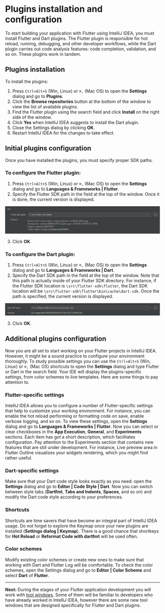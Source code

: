 # Plugins installation and configuration

To start building your application with Flutter using IntelliJ IDEA, you must install Flutter and Dart plugins. The Flutter plugin is 
responsible for hot reload, running, debugging, and other developer workflows, while the Dart plugin carries out code analysis features:
code completion, validation, and so on. These plugins work in tandem.

## Plugins installation

To install the plugins:

1. Press ``Ctrl+Alt+S`` (Win, Linux) or ``⌘,`` (Mac OS) to open the **Settings** dialog and go to **Plugins**.
2. Click the **Browse repositories** button at the bottom of the window to view the list of available plugins.
3. Find the Flutter plugin using the search field and click **Install** on the right side of the window.
4. Click **Yes** when IntelliJ IDEA suggests to install the Dart plugin.
5. Close the Settings dialog by clicking **OK**.
6. Restart IntelliJ IDEA for the changes to take effect.

## Initial plugins configuration

Once you have installed the plugins, you must specify proper SDK paths.

### To configure the Flutter plugin:
1. Press ``Ctrl+Alt+S`` (Win, Linux) or ``⌘,`` (Mac OS) to open the **Settings** dialog and go to **Languages & Frameworks | 
Flutter**.
2. Specify the Flutter SDK path in the field at the top of the window. Once it is done, the current version is displayed.
<p align="center">
<img src="https://github.com/straw-wave/draft/blob/master/img/flutter_sdk_path_1.png" alt="Inspector Toolbar" width="700"/>
</p>

3. Click **OK**.

### To configure the Dart plugin:
1. Press ``Ctrl+Alt+S`` (Win, Linux) or ``⌘,`` (Mac OS) to open the **Settings** dialog and go to **Languages & Frameworks | Dart**.
2. Specify the Dart SDK path in the field at the top of the window. Note that this path is actually inside of your Flutter SDK 
directory. For instance, if the Flutter SDK location is ``\src\flutter-sdk\flutter``, the Dart SDK location will be 
``\src\flutter-sdk\flutter\bin\cache\dart-sdk``. Once the path is specified, the current version is displayed.
<p align="center">
<img src="https://github.com/straw-wave/draft/blob/master/img/dart_sdk_path_1.png" alt="Inspector Toolbar" width="700"/>
</p>

3. Click **OK**.

## Additional plugins configuration

Now you are all set to start working on your Flutter projects in IntelliJ IDEA. However, it might be a sound practice to configure your 
environment thoroughly. To study possible settings you can use the ``Ctrl+Alt+S`` (Win, Linux) or ``⌘,`` (Mac OS) shortcuts to open the 
**Settings** dialog and type Flutter or Dart in the search field. Your IDE will display the plugins-specific settings, from color 
schemes to live templates. Here are some things to pay attention to.

### Flutter-specific settings
IntelliJ IDEA allows you to configure a number of Flutter-specific settings that help to customize your working environment. For 
instance, you can enable the hot reload performing or formatting code on save, enable verbose logging, and so on. To view these 
settings, open the **Settings** dialog and go to **Languages & Frameworks | Flutter**. Now you can select or clear checkboxes in the 
**App Execution**, **General**, and **Experiments** sections. Each item has got a short description, which facilitates configuration. 
Pay attention to the Experiments section that contains new features that are still under development. For instance, Live preview area 
in Flutter Outline visualizes your widgets rendering, which you might find rather useful.

### Dart-specific settings
Make sure that your Dart code style looks exactly as you need: open the **Settings** dialog and go to **Editor | Code Style | Dart**. 
Now you can switch between style tabs (**Dartfmt**, **Tabs and Indents**, **Spaces**, and so on) and modify the Dart code style 
according to your preferences.

### Shortcuts
Shortcuts are time savers that have become an integral part of IntelliJ IDEA usage. Do not forget to explore the Keymap once your 
new plugins are installed (**Settings dialog | Keymap**). There is a good chance that shortkeys for **Hot Reload** or **Reformat Code with dartfmt** will be used often.

### Color schemes
Modify existing color schemes or create new ones to make sure that working with Dart and Flutter Log will be comfortable. To check the color schemes, open the Settings dialog and go to **Editor | Color Scheme** and select **Dart** of **Flutter**.

---

**Next:** During the stages of your Flutter application development you will work with [tool windows](https://github.com/straw-wave/draft/blob/master/content/tool-windows.md). Some of them will be familiar to developers who have already worked in IntelliJ IDEA, however there are some new tool windows that are designed specifically for Flutter and Dart plugins.
